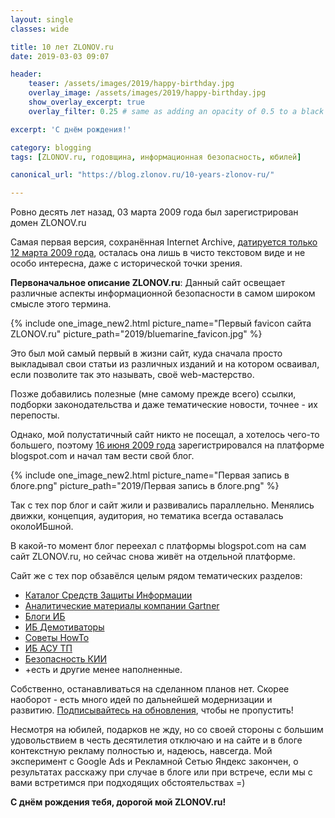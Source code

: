 ```yaml
---
layout: single
classes: wide

title: 10 лет ZLONOV.ru
date: 2019-03-03 09:07

header:
    teaser: /assets/images/2019/happy-birthday.jpg
    overlay_image: /assets/images/2019/happy-birthday.jpg
    show_overlay_excerpt: true
    overlay_filter: 0.25 # same as adding an opacity of 0.5 to a black background

excerpt: 'С днём рождения!'

category: blogging
tags: [ZLONOV.ru, годовщина, информационная безопасность, юбилей]

canonical_url: "https://blog.zlonov.ru/10-years-zlonov-ru/"

---
```


Ровно десять лет назад, 03 марта 2009 года был зарегистрирован домен ZLONOV.ru

Самая первая версия, сохранённая Internet Archive, [датируется только 12 марта 2009 года](https://web.archive.org/web/20090312040425/https://www.zlonov.ru/), осталась она лишь в чисто текстовом виде и не особо интересна, даже с исторической точки зрения.

**Первоначальное описание ZLONOV.ru**: Данный сайт освещает различные аспекты информационной безопасности в самом широком смысле этого термина.

{% include one_image_new2.html picture_name="Первый favicon сайта ZLONOV.ru" picture_path="2019/bluemarine_favicon.jpg" %}

Это был мой самый первый в жизни сайт, куда сначала просто выкладывал свои статьи из различных изданий и на котором осваивал, если позволите так это называть, своё web-мастерство.

Позже добавились полезные (мне самому прежде всего) ссылки, подборки законодательства и даже тематические новости, точнее - их перепосты.

Однако, мой полустатичный сайт никто не посещал, а хотелось чего-то большего, поэтому [16 июня 2009 года](https://zlonov.blogspot.com/2009/06/blog-post.html) зарегистрировался на платформе blogspot.com и начал там вести свой блог.


{% include one_image_new2.html picture_name="Первая запись в блоге.png" picture_path="2019/Первая запись в блоге.png" %}

Так с тех пор блог и сайт жили и развивались параллельно. Менялись движки, концепция, аудитория, но тематика всегда оставалась околоИБшной.

В какой-то момент блог переехал с платформы blogspot.com на сам сайт ZLONOV.ru, но сейчас снова живёт на отдельной платформе.

Сайт же с тех пор обзавёлся целым рядом тематических разделов:

 - [Каталог Средств Защиты Информации](/catalog/)
 - [Аналитические материалы компании Gartner](https://zlonov.com/gartner/)
 - [Блоги ИБ](https://zlonov.com/blogs/)
 - [ИБ Демотиваторы](https://zlonov.com/demotivators/)
 - [Советы HowTo](/blog/categories/#howto)
 - [ИБ АСУ ТП](https://zlonov.ru/ics-security/)
 - [Безопасность КИИ](/kii/)
 - +есть и другие менее наполненные.

Собственно, останавливаться на сделанном планов нет. Скорее наоборот - есть много идей по дальнейшей модернизации и развитию.&nbsp;<a href="http://eepurl.com/gd08dn">Подписывайтесь на обновления</a>, чтобы не пропустить!

Несмотря на юбилей, подарков не жду, но со своей стороны с большим удовольствием в честь десятилетия отключаю и на сайте и в блоге контекстную рекламу полностью и, надеюсь, навсегда. Мой эксперимент с Google Ads и Рекламной Сетью Яндекс закончен, о результатах расскажу при случае в блоге или при встрече, если мы с вами встретимся при подходящих обстоятельствах =)

**С днём рождения тебя, дорогой мой ZLONOV.ru!**
